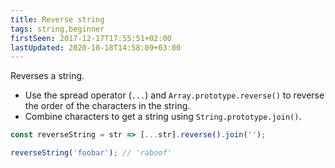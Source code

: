 ```yaml
---
title: Reverse string
tags: string,beginner
firstSeen: 2017-12-17T17:55:51+02:00
lastUpdated: 2020-10-18T14:58:09+03:00
---
```


Reverses a string.

- Use the spread operator (`...`) and `Array.prototype.reverse()` to reverse the order of the characters in the string.
- Combine characters to get a string using `String.prototype.join()`.

```js
const reverseString = str => [...str].reverse().join('');
```

```js
reverseString('foobar'); // 'raboof'
```

